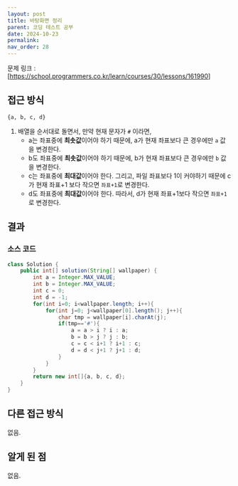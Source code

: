 ```yaml
---
layout: post
title: 바탕화면 정리
parent: 코딩 테스트 공부
date: 2024-10-23
permalink:
nav_order: 28
---
```


문제 링크 : [https://school.programmers.co.kr/learn/courses/30/lessons/161990]

## 접근 방식

`{a, b, c, d}`

1. 배열을 순서대로 돌면서, 만약 현재 문자가 `#` 이라면,
   - a는 좌표중에 **최솟값**이어야 하기 때문에, a가 현재 좌표보다 큰 경우에만 `a` 값을 변경한다.
   - b도 좌표중에 **최솟값**이어야 하기 때문에, b가 현재 좌표보다 큰 경우에만 `b` 값을 변경한다.
   - c는 좌표중에 **최대값**이어야 한다. 그리고, 파일 좌표보다 1이 커야하기 때문에 c가 현재 좌표+1 보다 작으면 `좌표+1`로 변경한다.
   - d도 좌표중에 **최대값**이어야 한다. 따라서, d가 현재 좌표+1보다 작으면 `좌표+1`로 변경한다.

## 결과

### 소스 코드

```java
class Solution {
    public int[] solution(String[] wallpaper) {
        int a = Integer.MAX_VALUE;
        int b = Integer.MAX_VALUE;
        int c = 0;
        int d = -1;
        for(int i=0; i<wallpaper.length; i++){
            for(int j=0; j<wallpaper[0].length(); j++){
                char tmp = wallpaper[i].charAt(j);
                if(tmp=='#'){
                    a = a > i ? i : a;
                    b = b > j ? j : b;
                    c = c < i+1 ? i+1 : c;
                    d = d < j+1 ? j+1 : d;
                }
            }
        }
        return new int[]{a, b, c, d};
    }
}
```

## 다른 접근 방식

없음.

## 알게 된 점

없음.

[https://school.programmers.co.kr/learn/courses/30/lessons/161990]: https://school.programmers.co.kr/learn/courses/30/lessons/161990
